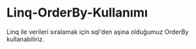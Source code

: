 # Linq-OrderBy-Kullanımı
Linq ile verileri sıralamak için sql'den aşina olduğumuz OrderBy kullanabiliriz. 